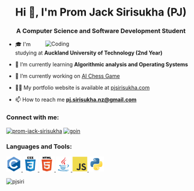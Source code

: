 <h1 align="center">Hi 👋, I'm Prom Jack Sirisukha (PJ)</h1>
<h3 align="center">A Computer Science and Software Development Student</h3>

<img align="right" alt="Coding" width="400" src="https://media2.giphy.com/media/v1.Y2lkPTc5MGI3NjExNmhtaHg4OWJnZmo0cnlsZmVkNWUyajhocDU5NHE2c200dGNkbHQ1ZCZlcD12MV9naWZzX3NlYXJjaCZjdD1n/iM80c81yrXJvCxS3s7/giphy.gif">

- 🎓 I'm studying at **Auckland University of Technology (2nd Year)**
  
- 🌱 I’m currently learning **Algorithmic analysis and Operating Systems**

- 🔭 I’m currently working on [AI Chess Game](https://github.com/pjsiri/AI-Chess-Game)

- 👨‍💻 My portfolio website is available at [pjsirisukha.com](pjsirisukha.com)

- 📫 How to reach me **pj.sirisukha.nz@gmail.com**

<h3 align="left">Connect with me:</h3>
<p align="left">
<a href="https://linkedin.com/in/prom-jack-sirisukha" target="blank"><img align="center" src="https://raw.githubusercontent.com/rahuldkjain/github-profile-readme-generator/master/src/images/icons/Social/linked-in-alt.svg" alt="prom-jack-sirisukha" height="30" width="40" /></a>
<a href="https://www.leetcode.com/goin" target="blank"><img align="center" src="https://raw.githubusercontent.com/rahuldkjain/github-profile-readme-generator/master/src/images/icons/Social/leet-code.svg" alt="goin" height="30" width="40" /></a>
</p>

<h3 align="left">Languages and Tools:</h3>
<p align="left"> <a href="https://www.cprogramming.com/" target="_blank" rel="noreferrer"> <img src="https://raw.githubusercontent.com/devicons/devicon/master/icons/c/c-original.svg" alt="c" width="40" height="40"/> </a> <a href="https://www.w3schools.com/css/" target="_blank" rel="noreferrer"> <img src="https://raw.githubusercontent.com/devicons/devicon/master/icons/css3/css3-original-wordmark.svg" alt="css3" width="40" height="40"/> </a> <a href="https://www.w3.org/html/" target="_blank" rel="noreferrer"> <img src="https://raw.githubusercontent.com/devicons/devicon/master/icons/html5/html5-original-wordmark.svg" alt="html5" width="40" height="40"/> </a> <a href="https://www.java.com" target="_blank" rel="noreferrer"> <img src="https://raw.githubusercontent.com/devicons/devicon/master/icons/java/java-original.svg" alt="java" width="40" height="40"/> </a> <a href="https://developer.mozilla.org/en-US/docs/Web/JavaScript" target="_blank" rel="noreferrer"> <img src="https://raw.githubusercontent.com/devicons/devicon/master/icons/javascript/javascript-original.svg" alt="javascript" width="40" height="40"/> </a> <a href="https://www.python.org" target="_blank" rel="noreferrer"> <img src="https://raw.githubusercontent.com/devicons/devicon/master/icons/python/python-original.svg" alt="python" width="40" height="40"/> </a> </p>

<p><img align="center" src="https://github-readme-streak-stats.herokuapp.com/?user=pjsiri&" alt="pjsiri" /></p>
